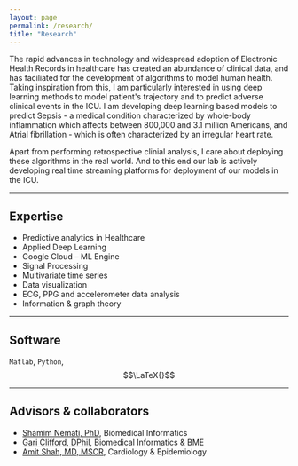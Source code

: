 ```yaml
---
layout: page
permalink: /research/
title: "Research"
---
```


The rapid advances in technology and widespread adoption of Electronic Health Records in healthcare has created an abundance of clinical data, and has faciliated for the development of algorithms to model human health. Taking inspiration from this, I am particularly interested in using deep learning methods to model patient's trajectory and to predict adverse clinical events in the ICU. I am developing deep learning based models to predict Sepsis - a medical condition characterized by whole-body inflammation which affects between 800,000 and 3.1 million Americans, and Atrial fibrillation - which is often characterized by an irregular heart rate. 

Apart from performing retrospective clinial analysis, I care about deploying these algorithms in the real world. And to this end our lab is actively developing real time streaming platforms for deployment of our models in the ICU.

---
## Expertise

+ Predictive analytics in Healthcare 
+ Applied Deep Learning
+ Google Cloud – ML Engine
+ Signal Processing
+ Multivariate time series 
+ Data visualization
+ ECG, PPG and accelerometer data analysis
+ Information & graph theory

---
## Software 

`Matlab`, `Python`, $$\LaTeX{}$$

---
## Advisors & collaborators

+ [Shamim Nemati, PhD](http://nematilab.info/people/shamim/index.html), Biomedical Informatics
+ [Gari Clifford, DPhil](http://gdclifford.info/people/gari), Biomedical Informatics & BME
+ [Amit Shah, MD, MSCR](https://sph.emory.edu/faculty/profile/#!AJSHAH3), Cardiology & Epidemiology
